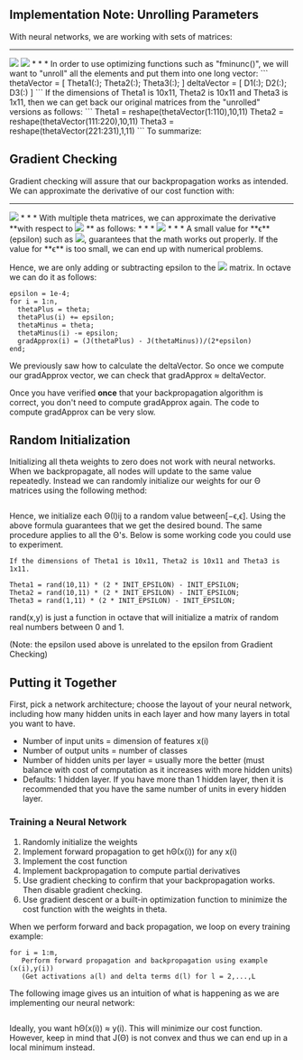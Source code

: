 ## Implementation Note: Unrolling Parameters

With neural networks, we are working with sets of matrices:
* * *
<img src="https://latex.codecogs.com/gif.latex?\Theta^{(1)},\Theta^{(2)},\Theta^{(3)},..."/>

<img src="https://latex.codecogs.com/gif.latex?D^{(1)},D^{(2)},D^{(3)},..." />
* * *
In order to use optimizing functions such as "fminunc()", we will want to "unroll" all the elements and put them into one long vector:
```
thetaVector = [ Theta1(:); Theta2(:); Theta3(:); ]
deltaVector = [ D1(:); D2(:); D3(:) ]
```
If the dimensions of Theta1 is 10x11, Theta2 is 10x11 and Theta3 is 1x11, then we can get back our original matrices from the "unrolled" versions as follows:
```
Theta1 = reshape(thetaVector(1:110),10,11)
Theta2 = reshape(thetaVector(111:220),10,11)
Theta3 = reshape(thetaVector(221:231),1,11)
```
To summarize:

<img src="https://d3c33hcgiwev3.cloudfront.net/imageAssetProxy.v1/kdK7ubT2EeajLxLfjQiSjg_d35545b8d6b6940e8577b5a8d75c8657_Screenshot-2016-11-27-15.09.24.png?expiry=1504051200000&amp;hmac=AuNS4q_Z8aD3-FzeDeWpELcXFwiYmKuqGN9s5blFaeE" alt="" data-asset-id="kdK7ubT2EeajLxLfjQiSjg">

## Gradient Checking
Gradient checking will assure that our backpropagation works as intended. We can approximate the derivative of our cost function with:
* * *
<img src="https://latex.codecogs.com/gif.latex?\frac{\partial }{\partial \Theta}J(\Theta)\approx\frac{J(\Theta+\epsilon)-J(\Theta-\epsilon)}{2\epsilon}" /> 
* * *
With multiple theta matrices, we can approximate the derivative **with respect to <img src="https://latex.codecogs.com/gif.latex?\Theta_j" /> ** as follows:
* * *
<img src="https://latex.codecogs.com/gif.latex?\frac{\partial}{\partial \Theta}J(\Theta)\approx\frac{J(\Theta_1,...,\Theta_j+\epsilon,...,\Theta_n)-J(\Theta_1,...,\Theta_j-\epsilon,...,\Theta_n)}{2\epsilon}" /> 
* * *
A small value for **ϵ** (epsilon) such as <img src="https://latex.codecogs.com/gif.latex?\mathbf{\epsilon^{-4}}" />, guarantees that the math works out properly. If the value for **ϵ** is too small, we can end up with numerical problems.

Hence, we are only adding or subtracting epsilon to the <img src="https://latex.codecogs.com/gif.latex?\mathbf{\Theta_j}" /> matrix. In octave we can do it as follows:
```
epsilon = 1e-4;
for i = 1:n,
  thetaPlus = theta;
  thetaPlus(i) += epsilon;
  thetaMinus = theta;
  thetaMinus(i) -= epsilon;
  gradApprox(i) = (J(thetaPlus) - J(thetaMinus))/(2*epsilon)
end;
```
We previously saw how to calculate the deltaVector. So once we compute our gradApprox vector, we can check that gradApprox ≈ deltaVector.

Once you have verified **once** that your backpropagation algorithm is correct, you don't need to compute gradApprox again. The code to compute gradApprox can be very slow.

## Random Initialization

Initializing all theta weights to zero does not work with neural networks. When we backpropagate, all nodes will update to the same value repeatedly. Instead we can randomly initialize our weights for our Θ matrices using the following method:

<img src="https://d3c33hcgiwev3.cloudfront.net/imageAssetProxy.v1/y7gaS7pXEeaCrQqTpeD5ng_8868ccda2c387f5d481d0c54ab78a86e_Screen-Shot-2016-12-04-at-11.27.28-AM.png?expiry=1504051200000&amp;hmac=VYp-Mp499X4CL3jtRaTG3BcqyMVhuY9nAcsdHMZ-_fs" alt="" data-asset-id="y7gaS7pXEeaCrQqTpeD5ng">

Hence, we initialize each Θ(l)ij to a random value between[−ϵ,ϵ]. Using the above formula guarantees that we get the desired bound. The same procedure applies to all the Θ's. Below is some working code you could use to experiment.
```
If the dimensions of Theta1 is 10x11, Theta2 is 10x11 and Theta3 is 1x11.

Theta1 = rand(10,11) * (2 * INIT_EPSILON) - INIT_EPSILON;
Theta2 = rand(10,11) * (2 * INIT_EPSILON) - INIT_EPSILON;
Theta3 = rand(1,11) * (2 * INIT_EPSILON) - INIT_EPSILON;
```
rand(x,y) is just a function in octave that will initialize a matrix of random real numbers between 0 and 1.

(Note: the epsilon used above is unrelated to the epsilon from Gradient Checking)

## Putting it Together

First, pick a network architecture; choose the layout of your neural network, including how many hidden units in each layer and how many layers in total you want to have.  

- Number of input units = dimension of features x(i)
- Number of output units = number of classes
- Number of hidden units per layer = usually more the better (must balance with cost of computation as it increases with more hidden units)
- Defaults: 1 hidden layer. If you have more than 1 hidden layer, then it is recommended that you have the same number of units in every hidden layer.
### Training a Neural Network
1. Randomly initialize the weights
2. Implement forward propagation to get hΘ(x(i)) for any x(i)
3. Implement the cost function
4. Implement backpropagation to compute partial derivatives
5. Use gradient checking to confirm that your backpropagation works. Then disable gradient checking.
6. Use gradient descent or a built-in optimization function to minimize the cost function with the weights in theta.

When we perform forward and back propagation, we loop on every training example:
```
for i = 1:m,
   Perform forward propagation and backpropagation using example (x(i),y(i))
   (Get activations a(l) and delta terms d(l) for l = 2,...,L
```
The following image gives us an intuition of what is happening as we are implementing our neural network:

<img src="https://d3c33hcgiwev3.cloudfront.net/imageAssetProxy.v1/hGk18LsaEea7TQ6MHcgMPA_8de173808f362583eb39cdd0c89ef43e_Screen-Shot-2016-12-05-at-10.40.35-AM.png?expiry=1504051200000&amp;hmac=jWpXzmoE6bL8s122fi7czcuHCNAKEJqufb52rBnxS8Y" alt="" data-asset-id="hGk18LsaEea7TQ6MHcgMPA">

Ideally, you want hΘ(x(i)) ≈ y(i). This will minimize our cost function. However, keep in mind that J(Θ) is not convex and thus we can end up in a local minimum instead.



